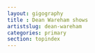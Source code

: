```yaml
---
layout: gigography
title : Dean Wareham shows
artistslug: dean-wareham
categories: primary
section: topindex
---
```


